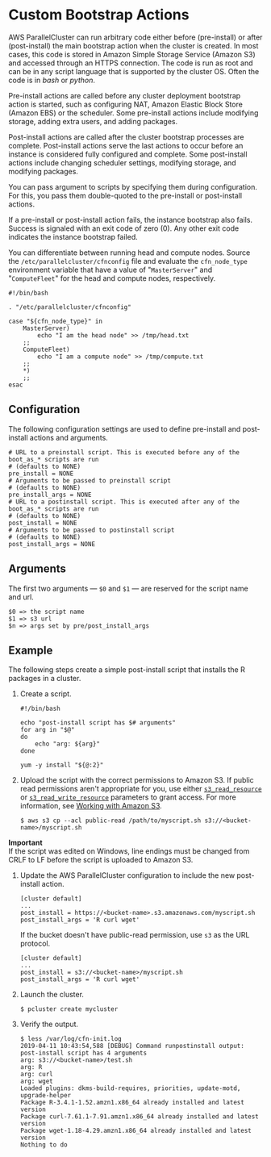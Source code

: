 # Custom Bootstrap Actions<a name="pre_post_install"></a>

AWS ParallelCluster can run arbitrary code either before \(pre\-install\) or after \(post\-install\) the main bootstrap action when the cluster is created\. In most cases, this code is stored in Amazon Simple Storage Service \(Amazon S3\) and accessed through an HTTPS connection\. The code is run as root and can be in any script language that is supported by the cluster OS\. Often the code is in *bash* or *python*\.

Pre\-install actions are called before any cluster deployment bootstrap action is started, such as configuring NAT, Amazon Elastic Block Store \(Amazon EBS\) or the scheduler\. Some pre\-install actions include modifying storage, adding extra users, and adding packages\.

Post\-install actions are called after the cluster bootstrap processes are complete\. Post\-install actions serve the last actions to occur before an instance is considered fully configured and complete\. Some post\-install actions include changing scheduler settings, modifying storage, and modifying packages\.

You can pass argument to scripts by specifying them during configuration\. For this, you pass them double\-quoted to the pre\-install or post\-install actions\.

If a pre\-install or post\-install action fails, the instance bootstrap also fails\. Success is signaled with an exit code of zero \(0\)\. Any other exit code indicates the instance bootstrap failed\.

You can differentiate between running head and compute nodes\. Source the `/etc/parallelcluster/cfnconfig` file and evaluate the `cfn_node_type` environment variable that have a value of "`MasterServer`" and "`ComputeFleet`" for the head and compute nodes, respectively\.

```
#!/bin/bash

. "/etc/parallelcluster/cfnconfig"

case "${cfn_node_type}" in
    MasterServer)
        echo "I am the head node" >> /tmp/head.txt
    ;;
    ComputeFleet)
        echo "I am a compute node" >> /tmp/compute.txt
    ;;
    *)
    ;;
esac
```

## Configuration<a name="configuration"></a>

The following configuration settings are used to define pre\-install and post\-install actions and arguments\.

```
# URL to a preinstall script. This is executed before any of the boot_as_* scripts are run
# (defaults to NONE)
pre_install = NONE
# Arguments to be passed to preinstall script
# (defaults to NONE)
pre_install_args = NONE
# URL to a postinstall script. This is executed after any of the boot_as_* scripts are run
# (defaults to NONE)
post_install = NONE
# Arguments to be passed to postinstall script
# (defaults to NONE)
post_install_args = NONE
```

## Arguments<a name="arguments"></a>

The first two arguments — `$0` and `$1` — are reserved for the script name and url\.

```
$0 => the script name
$1 => s3 url
$n => args set by pre/post_install_args
```

## Example<a name="example"></a>

The following steps create a simple post\-install script that installs the R packages in a cluster\.

1. Create a script\.

   ```
   #!/bin/bash
   
   echo "post-install script has $# arguments"
   for arg in "$@"
   do
       echo "arg: ${arg}"
   done
   
   yum -y install "${@:2}"
   ```

1. Upload the script with the correct permissions to Amazon S3\. If public read permissions aren't appropriate for you, use either [`s3_read_resource`](cluster-definition.md#s3-read-resource) or [`s3_read_write_resource`](cluster-definition.md#s3-read-write-resource) parameters to grant access\. For more information, see [Working with Amazon S3](s3_resources.md)\.

   ```
   $ aws s3 cp --acl public-read /path/to/myscript.sh s3://<bucket-name>/myscript.sh
   ```
**Important**  
If the script was edited on Windows, line endings must be changed from CRLF to LF before the script is uploaded to Amazon S3\.

1. Update the AWS ParallelCluster configuration to include the new post\-install action\.

   ```
   [cluster default]
   ...
   post_install = https://<bucket-name>.s3.amazonaws.com/myscript.sh
   post_install_args = 'R curl wget'
   ```

   If the bucket doesn't have public\-read permission, use `s3` as the URL protocol\.

   ```
   [cluster default]
   ...
   post_install = s3://<bucket-name>/myscript.sh
   post_install_args = 'R curl wget'
   ```

1. Launch the cluster\.

   ```
   $ pcluster create mycluster
   ```

1. Verify the output\.

   ```
   $ less /var/log/cfn-init.log
   2019-04-11 10:43:54,588 [DEBUG] Command runpostinstall output: post-install script has 4 arguments
   arg: s3://<bucket-name>/test.sh
   arg: R
   arg: curl
   arg: wget
   Loaded plugins: dkms-build-requires, priorities, update-motd, upgrade-helper
   Package R-3.4.1-1.52.amzn1.x86_64 already installed and latest version
   Package curl-7.61.1-7.91.amzn1.x86_64 already installed and latest version
   Package wget-1.18-4.29.amzn1.x86_64 already installed and latest version
   Nothing to do
   ```